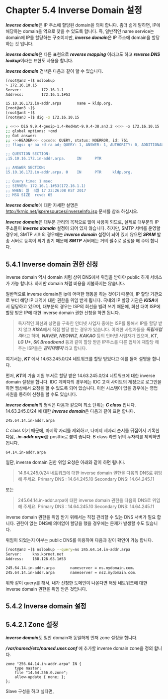 # Chapter 5.4 Inverse Domain 설정



***Inverse domain***은 IP 주소에 할당된 domain을 의미 합니다. 좀더 쉽게 말하면, IP에 해당하는 domain을 역으로 찾을 수 있도록 합니다. 즉, 일반적인 name service는 domain에 IP를 할당하는 구조이지만, ***inverse domain***은 IP 주소에 domain을 할당하는 것 입니다.

***inverse domain***은 다른 표현으로 ***reverse mapping*** 이라고도 하고 ***reverse DNS lookup***이라는 표현도 사용을 합니다.

***inverse domain*** 검색은 다음과 같이 할 수 있습니다.

```sh
[root@an3 ~]$ nslookup
> 172.16.10.15
Server:         172.16.1.1
Address:        172.16.1.1#53

15.10.16.172.in-addr.arpa       name = kldp.org.
[root@an3 ~]$
[root@an3 ~]$
[root@an3 ~]$ dig -x 172.16.10.15

; <<>> DiG 9.9.4-geoip-1.4-RedHat-9.9.4-38.an3.2 <<>> -x 172.16.10.15
;; global options: +cmd
;; Got answer:
;; ->>HEADER<<- opcode: QUERY, status: NOERROR, id: 761
;; flags: qr aa rd ra ad; QUERY: 1, ANSWER: 1, AUTHORITY: 0, ADDITIONAL: 0

;; QUESTION SECTION:
;15.10.16.172.in-addr.arpa.     IN      PTR

;; ANSWER SECTION:
15.10.16.172.in-addr.arpa. 0    IN      PTR     kldp.org.

;; Query time: 1 msec
;; SERVER: 172.16.1.1#53(172.16.1.1)
;; WHEN: 월  4월 17 22:26:08 KST 2017
;; MSG SIZE  rcvd: 65
```

***Inverse domain***에 대한 자세한 설명은 http://krnic.net/jsp/resources/inverseInfo.jsp 문서를 참조 하십시오.

***Inverse domain***은 대부분 관리의 목적으로 많이 사용이 되므로, 실제로 대부분의 IP 주소들이 ***inverse domain*** 설정이 되어 있지 않습니다. 하지만, SMTP 서버를 운영할 경우에, SMTP 서버의 경우에는 ***inverse domain*** 설정이 되어 있지 않으면 ***SPAM*** 발송 서버로 등록이 되기 쉽기 때문에 ***SMTP*** 서버에는 거의 필수로 설정을 해 주야 합니다.


## 5.4.1 Inverse domain 권한 신청

inverse domain 역시 domain 처럼 상위 DNS에서 위임을 받아야 public 하게 서비스가 가능 합니다. 하지만 domain 처럼 비용을 지불하지는 않습니다.

일반적으로 inverse domain은 ip에 어떠한 행동을 하는 것이기 때문에, IP 할당 기관으로 부터 해당 IP 대역에 대한 권한을 위임 받게 됩니다. 국내의 IP 할당 기관은 ***KISA***에서 담당하고 있으며, 대부분의 경우는 ISP의 회선을 빌려 쓰기 때문에, 회선 대여 ISP에 할당 받은 IP에 대한 inverse domain 권한 신청을 하면 됩니다.

> 독자적인 회선과 상면을 구축한 인터넷 사업자 중에는 ISP를 통해서 IP를 할당 받지 않고 ***KISA***에서 직접 할당 받는 경우가 있습니다. 이러한 사업자들을 ***독립사업자***라고 하며, ***NAVER***, ***NEOWIZ***, ***KAKAO*** 등의 인터넷 사업자가 있으며, ***KT***, ***LG U+***, ***SK Broadband*** 등과 같이 할당 받은 IP주소를 다른 업체에 재할당 해 주는 ISP들은 ***관리대행자*** 라고 합니다.

여기서는, ***KT*** 에서 14.63.245.0/24 네트워크를 할당 받았다고 예를 들어 설명을 합니다.

먼저, ***KT***의 기술 지원 부서로 할당 받은 14.63.245.0/24 네트워크에 대한 inverse domain 설정을 합니다.
IDC 계약자의 경우에는 IDC 고객 사이트의 계정으로 로그인을 하면 웹상에서 요청을 할 수 있도록 되어 있습니다. 이런 시스템이 없을 경우에는 영업 사원을 통하여 신청을 할 수도 있습니다.

***inverse domain***의 형식은 다음과 같으며 최소 단위는 ***C class*** 입니다. 14.63.245.0/24 에 대한 ***inverse domain***은 다음과 같이 표현 합니다.

```
245.64.14.in-addr.arpa
```

C class 이기 때문에, 마지막 자리를 제외하고, 나머지 세자리 순서를 뒤집어서 기록한 다음, ***.in-addr.arpa***를 postfix로 붙여 줍니다. B class 라면 뒤의 두자리를 제외하면 됩니다.


```
64.14.in-addr.arpa
```



일단, inverse domain 권한 위임 요청은 아래와 같이 하면 됩니다.

>14.64.245.0/24 네트워크에 대한 inverse domain 권한을 다음의 DNS로 위임해 주세요.
Primary DNS : 14.64.245.10
Secondary DNS: 14.64.245.11

또는

>245.64.14.in-addr.arpa에 대한 inverse domain 권한을 다음의 DNS로 위임해 주세요.
Primary DNS : 14.64.245.10
Secondary DNS: 14.64.245.11


inverse domain 권한을 위임 받기 위해서는 직접 관리할 수 있는 DNS 서버가 필요 합니다. 권한이 없는 DNS에 의미없이 할당을 했을 경우에는 문제가 발생할 수도 있습니다.

위임이 되었는지 여부는 public DNS를 이용하여 다음과 같이 확인이 가능 합니다.

```sh
[root@an3 ~]$ nslookup --query=ns 245.64.14.in-addr.arpa
Server:     kns.kornet.net
Address:    168.126.63.1#53

245.64.14.in-addr.arpa       nameserver = ns.mydomain.com.
245.64.14.in-addr.arpa       nameserver = ns2.mydomain.com.
```

위와 같이 query를 해서, 내가 신청한 도메인이 나온다면 해당 네트워크에 대한 inverse domain 권한을 위임 받은 것입니다.


## 5.4.2 Inverse domain 설정

## 5.4.2.1 Zone 설정

***inverse domain***도 일반 domain과 동일하게 먼저 zone 설정을 합니다.

***/var/named/etc/named.user.conf*** 에 추가할 inverse domain zone을 정의 합니다.

```bind
zone "256.64.14.in-addr.arpa" IN {
    type master;
    file "14.64.256.0.zone";
    allow-update { none; };
};
```

Slave 구성을 하고 싶다면,




